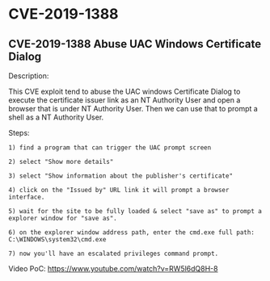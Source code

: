 # CVE-2019-1388 
 
 ## CVE-2019-1388  Abuse UAC Windows Certificate Dialog

Description: 

This CVE exploit tend to abuse the UAC windows Certificate Dialog to execute the certificate issuer link as an NT Authority User and open a browser that is under NT Authority User. Then we can use that to prompt a shell as a NT Authority User.

Steps:
 ```
 1) find a program that can trigger the UAC prompt screen

 2) select "Show more details"

 3) select "Show information about the publisher's certificate"

 4) click on the "Issued by" URL link it will prompt a browser interface.

 5) wait for the site to be fully loaded & select "save as" to prompt a explorer window for "save as".

 6) on the explorer window address path, enter the cmd.exe full path:
 C:\WINDOWS\system32\cmd.exe

 7) now you'll have an escalated privileges command prompt. 
 ```

 Video PoC: https://www.youtube.com/watch?v=RW5l6dQ8H-8
